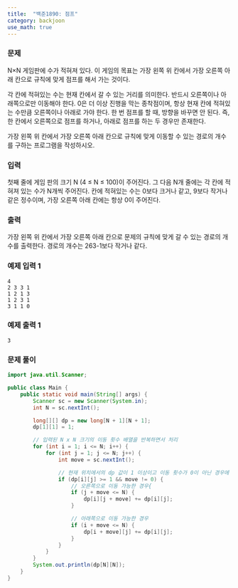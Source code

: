 ```yaml
---
title:  "백준1890: 점프"
category: backjoon
use_math: true
---
```




### 문제

N×N 게임판에 수가 적혀져 있다. 이 게임의 목표는 가장 왼쪽 위 칸에서 가장 오른쪽 아래 칸으로 규칙에 맞게 점프를 해서 가는 것이다.

각 칸에 적혀있는 수는 현재 칸에서 갈 수 있는 거리를 의미한다. 반드시 오른쪽이나 아래쪽으로만 이동해야 한다. 0은 더 이상 진행을 막는 종착점이며, 항상 현재 칸에 적혀있는 수만큼 오른쪽이나 아래로 가야 한다. 한 번 점프를 할 때, 방향을 바꾸면 안 된다. 즉, 한 칸에서 오른쪽으로 점프를 하거나, 아래로 점프를 하는 두 경우만 존재한다.

가장 왼쪽 위 칸에서 가장 오른쪽 아래 칸으로 규칙에 맞게 이동할 수 있는 경로의 개수를 구하는 프로그램을 작성하시오.

### 입력

첫째 줄에 게임 판의 크기 N (4 ≤ N ≤ 100)이 주어진다. 그 다음 N개 줄에는 각 칸에 적혀져 있는 수가 N개씩 주어진다. 칸에 적혀있는 수는 0보다 크거나 같고, 9보다 작거나 같은 정수이며, 가장 오른쪽 아래 칸에는 항상 0이 주어진다.

### 출력

가장 왼쪽 위 칸에서 가장 오른쪽 아래 칸으로 문제의 규칙에 맞게 갈 수 있는 경로의 개수를 출력한다. 경로의 개수는 263-1보다 작거나 같다.



### 예제 입력 1

```
4
2 3 3 1
1 2 1 3
1 2 3 1
3 1 1 0
```

### 예제 출력 1

```
3
```



### 문제 풀이

```java
import java.util.Scanner;

public class Main {
    public static void main(String[] args) {
        Scanner sc = new Scanner(System.in);
        int N = sc.nextInt();

        long[][] dp = new long[N + 1][N + 1];
        dp[1][1] = 1;

        // 입력된 N x N 크기의 이동 횟수 배열을 반복하면서 처리
        for (int i = 1; i <= N; i++) {
            for (int j = 1; j <= N; j++) {
                int move = sc.nextInt();

                // 현재 위치에서의 dp 값이 1 이상이고 이동 횟수가 0이 아닌 경우에 처리
                if (dp[i][j] >= 1 && move != 0) {
                    // 오른쪽으로 이동 가능한 경우{
                    if (j + move <= N) {
                        dp[i][j + move] += dp[i][j];
                    }

                    // 아래쪽으로 이동 가능한 경우
                    if (i + move <= N) {
                        dp[i + move][j] += dp[i][j];
                    }
                }
            }
        }
        System.out.println(dp[N][N]);
    }
}
```

